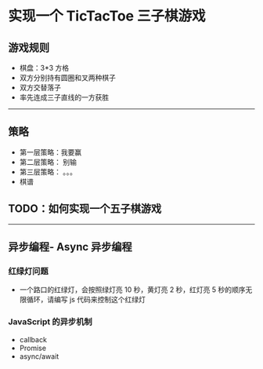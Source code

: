 # 实现一个 TicTacToe 三子棋游戏

## 游戏规则

- 棋盘：3\*3 方格
- 双方分别持有圆圈和叉两种棋子
- 双方交替落子
- 率先连成三子直线的一方获胜

---

## 策略

- 第一层策略：我要赢
- 第二层策略： 别输
- 第三层策略： 。。。
- 棋谱

## TODO：如何实现一个五子棋游戏

---

## 异步编程- Async 异步编程

### 红绿灯问题

- 一个路口的红绿灯，会按照绿灯亮 10 秒，黄灯亮 2 秒，红灯亮 5 秒的顺序无限循环，请编写 js 代码来控制这个红绿灯

### JavaScript 的异步机制

- callback
- Promise
- async/await
